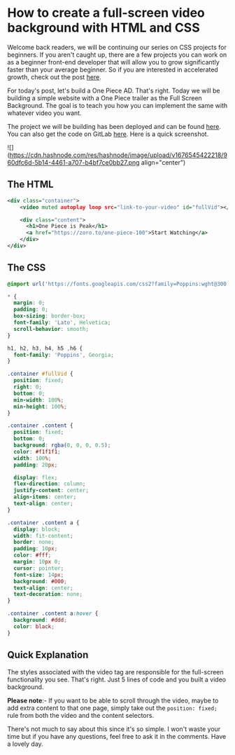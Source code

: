 # How to create a full-screen video background with HTML and CSS

Welcome back readers, we will be continuing our series on CSS projects for beginners. If you aren't caught up, there are a few projects you can work on as a beginner front-end developer that will allow you to grow significantly faster than your average beginner. So if you are interested in accelerated growth, check out the post [here](https://blog.joshytheprogrammer.com/9-css-projects-you-can-build-to-get-better).

For today's post, let's build a One Piece AD. That's right. Today we will be building a simple website with a One Piece trailer as the Full Screen Background. The goal is to teach you how you can implement the same with whatever video you want.

The project we will be building has been deployed and can be found [here](https://onepiece-video-bg-blog.demo.joshytheprogrammer.com/). You can also get the code on GitLab [here](https://gitlab.com/joshytheprogrammer/one-piece-video-bg-post). Here is a quick screenshot.

![](https://cdn.hashnode.com/res/hashnode/image/upload/v1676545422218/960dfc6d-5b14-4461-a707-b4bf7ce0bb27.png align="center")

## The HTML

```xml
<div class="container">
    <video muted autoplay loop src="link-to-your-video" id="fullVid"></video>

    <div class="content">
      <h1>One Piece is Peak</h1>
      <a href="https://zoro.to/one-piece-100">Start Watching</a>
    </div>
</div>
```

## The CSS

```css
@import url('https://fonts.googleapis.com/css2?family=Poppins:wght@300;400;500;600;700;800;900&family=Lato:ital,wght@0,100;0,300;0,400;0,700;0,900;1,300&display=swap');

* {
  margin: 0;
  padding: 0;
  box-sizing: border-box;
  font-family: 'Lato', Helvetica;
  scroll-behavior: smooth;
}

h1, h2, h3, h4, h5 ,h6 {
  font-family: 'Poppins', Georgia;
}

.container #fullVid {
  position: fixed;
  right: 0;
  bottom: 0;
  min-width: 100%;
  min-height: 100%;
}

.container .content {
  position: fixed;
  bottom: 0;
  background: rgba(0, 0, 0, 0.5);
  color: #f1f1f1;
  width: 100%;
  padding: 20px;

  display: flex;
  flex-direction: column;
  justify-content: center;
  align-items: center;
  text-align: center;
}

.container .content a {
  display: block;
  width: fit-content;
  border: none;
  padding: 10px;
  color: #fff;
  margin: 10px 0;
  cursor: pointer;
  font-size: 14px;
  background: #000;
  text-align: center;
  text-decoration: none;
}

.container .content a:hover {
  background: #ddd;
  color: black;
}
```

## Quick Explanation

The styles associated with the video tag are responsible for the full-screen functionality you see. That's right. Just 5 lines of code and you built a video background.

**Please note**:- If you want to be able to scroll through the video, maybe to add extra content to that one page, simply take out the `position: fixed;` rule from both the video and the content selectors.

There's not much to say about this since it's so simple. I won't waste your time but if you have any questions, feel free to ask it in the comments. Have a lovely day.